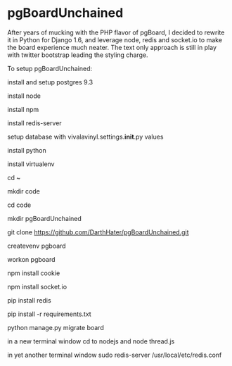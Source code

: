 pgBoardUnchained
================

After years of mucking with the PHP flavor of pgBoard, I decided to rewrite it in Python for Django 1.6, and leverage node, redis and socket.io to make the board experience much neater. The text only approach is still in play with twitter bootstrap leading the styling charge. 

To setup pgBoardUnchained:

install and setup postgres 9.3

install node

install npm

install redis-server

setup database with vivalavinyl.settings.__init__.py values

install python

install virtualenv

cd ~

mkdir code

cd code

mkdir pgBoardUnchained

git clone https://github.com/DarthHater/pgBoardUnchained.git

createvenv pgboard

workon pgboard

npm install cookie

npm install socket.io

pip install redis

pip install -r requirements.txt

python manage.py migrate board

in a new terminal window cd to nodejs and node thread.js

in yet another terminal window sudo redis-server /usr/local/etc/redis.conf